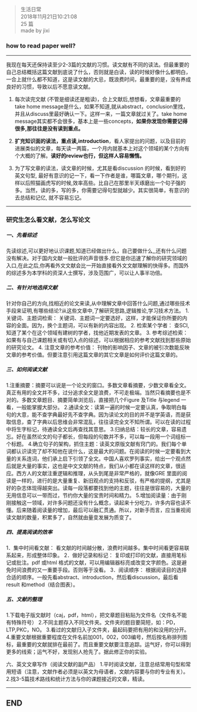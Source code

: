 > 生活日常  
> 2018年11月21日10:21:08         
> 25 篇  
>made by jixi

### how to read paper well?

----------
我现在每天还保持读至少2-3篇的文献的习惯。读文献有不同的读法。但最重要的自己总结概括这篇文献到底说了什么，否则就是白读，读的时候好像什么都明白，一合上就什么都不知道，这是读文献的大忌，既浪费时间，最重要的是，没有养成良好的习惯，导致以后不愿意读文献。  

1. 每次读完文献 (不管是细读还是粗读)，合上文献后,想想看，文章最重要的take home message是什么，如果不知道,就从abstract，conclusion里找，并且从discuss里最好确认一下。这样一来，一篇文章就过关了。take home message其实都不会很多，基本上是一些concepts，<b>如果你发现你需要记得很多,那往往是没有读到重点。</b>  


2. <b>扩充知识面的读法，重点读,introduction</b>，看人家提出的问题，以及目前的进展类似的文章，每天读一两篇，一个月内就基本上对这个领域的某个方向有个大概的了解。<b>读好的review也行，但这样人容易懒惰。</b>


3. 为了写文章的读法，读文章的时候，尤其是看discussion 的时候，看到好的英文句型, 最好有意识的记一下，看一下作者是谁，哪篇文章，哪个期刊，这样以后照猫画虎写的时候,效率高些。比自己在那里半天琢磨出一个句子强的多。当然，读的多，写的多，你需要记得句型就越少。其实很简单，有意识的去总结和记亿, 就不容易忘记。


----------
### 研究生怎么看文献，怎么写论文

##### 一、先看综述
先读综述,可以更好地认识课题,知道已经做出什么，自己要做什么,,还有什么问题没有解决。对于国内文献一般批评的声音很多.但它是你迅速了解你的研究领域的入口,在此之后,你再看外文文献会比一开始直接看外文文献理解的快得多。而国外的综述多为本学科的资深人士撰写，涉及范围广，可以让人事半功倍。

##### 二、有针对地选择文献
针对你自己的方向,找相近的论文来读,从中理解文章中回答什么问题,通过哪些技术手段来证明,有哪些结论?从这些文章中,了解研究思路,逻辑推论,学习技术方法。
1.关键词、主题词检索：
关键词、主题词一定要选好，这样，才能保证你所要的内容的全面。因为，换个主题词，可以有新的内容出现。
2. 检索某个学者：
查SCI,知道了某个在这个领域有建树的学者，找他近期发表的文章。
3. 参考综述检索：
如果有与自己课题相关或有切入点的综述，可以根据相应的参考文献找到那些原始的研究论文。
4. 注意文章的参考价值：
刊物的影响因子、文章的被引次数能反映文章的参考价值。但要注意引用这篇文章的其它文章是如何评价这篇文章的。


##### 三、如何阅读文献
1.注重摘要：摘要可以说是一个论文的窗口。多数文章看摘要，少数文章看全文。真正有用的全文并不多，过分追求全文是浪费，不可走极端。当然只看摘要也是不对的。多数文章题目、摘要简单浏览后，直接把几个Figure 及Title 与legend 一看，一般能掌握大部分。
2.通读全文：读第一遍的时候一定要认真，争取明白每句的大意，能不查字典最好先不查字典。因为读论文的目的并不是学英语，而是获取信息，查了字典以后思维会非常混乱，往往读完全文不知所谓。可以在读的过程中将生字标记，待通读全文后再查找其意思。
3.归纳总结：较长的文章，容易遗忘。好在虽然论文的句子都长，但每段的句数并不多，可以每一段用一个词组标一个标题。
4.确立句子的架构，抓住主题：读英文原版文献有窍门的。我们每个单词都认识读完了却不知他在说什么，这是最大的问题。在阅读的时候一定要看到大量的关系连词，他们承上启下引领了全文。中国人喜欢罗列事实，给出一个观点然后就是大量的事实，这也是中文文献的特点，我们从小都在读这样的文章，很适应。西方人的文献注重逻辑和推理，从头到尾是非常严格的，就像GRE 里面的阅读是一样的，进行的是大量重复、新旧观点的支持和反驳，有严格的提纲，尤其是好的杂志体现得越突出。读每一段落都要找到他的主题，往往是很容易的，大量的无用信息可以一带而过，节约你大量的宝贵时间和精力。
5.增加阅读量：由于刚刚接触这一领域，对许多问题还没有什么概念，读起来十分吃力，许多内容也读不懂。后来随着阅读量的增加，最后可以融汇贯通。所以，对新手而言，应当重视阅读文献的数量，积累多了，自然就由量变发展为质变了。

##### 四、提高阅读的效率
1．集中时间看文献：
看文献的时间越分散，浪费时间越多。集中时间看更容易联系起来，形成整体印象。
2．做好记录和标记：
复印或打印的文献，直接用笔标记或批注。pdf 或html 格式的文献，可以用编辑器标亮或改变文字颜色。这是避免时间浪费的又一重要手段。否则等于没看。
3．阅读顺序：
根据阅读目的选择合适的顺序。一般先看abstract、introduction，然后看discussion，最后看result 和method（结合图表）。

##### 五、文献的整理
1.下载电子版文献时（caj，pdf，html），把文章题目粘贴为文件名（文件名不能有特殊符号）
2.不同主题存入不同文件夹。文件夹的题目要简短，如：PD，LTP,PKC，NO。
3.看过的文献归入子文件夹，最起码要把有用的和没用的分开。
4.重要文献根据重要程度在文件名前加001，002，003编号，然后按名称排列图标，最重要的文献就排在最前了。而且重要文献要注意追踪。运气好，你可以得到更多的线索；运气不好，发现别人抢先了。据此修正你的实验。

六、英文文章写作（阅读文献的副产品）
1.平时阅读文献，注意总结常用句型和常用短语（注意，文献作者必须是以英文为母语者，文献内容要与你的专业有关）。
2.找3-5篇技术路线和统计方法与你的课题接近的文章，精读。






----------
## END

